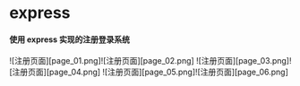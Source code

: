 # express
#### 使用 express 实现的注册登录系统


![注册页面][page_01.png]![注册页面][page_02.png]
![注册页面][page_03.png]![注册页面][page_04.png]
![注册页面][page_05.png]![注册页面][page_06.png]


